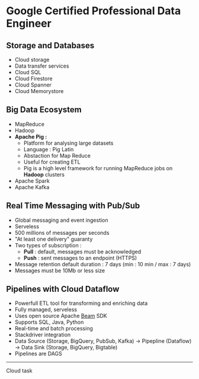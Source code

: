 # Google Certified Professional Data Engineer

## Storage and Databases

- Cloud storage
- Data transfer services
- Cloud SQL 
- Cloud Firestore
- Cloud Spanner
- Cloud Memorystore


## Big Data Ecosystem

- MapReduce
- Hadoop
- __Apache Pig :__
  - Platform for analysing large datasets
  - Language : Pig Latin
  - Abstaction for Map Reduce
  - Useful for creating ETL
  - Pig is a high level framework for running MapReduce jobs on __Hadoop__ clusters
- Apache Spark
- Apache Kafka


## Real Time Messaging with Pub/Sub

- Global messaging and event ingestion 
- Serveless
- 500 millions of messages per seconds
- "At least one delivery" guaranty
- Two types of subscription :
  - __Pull__ : default, messages must be acknowledged 
  - __Push__ : sent messages to an endpoint (HTTPS)
- Message retention default duration : 7 days (min : 10 min / max : 7 days)
- Messages must be 10Mb or less size


## Pipelines with Cloud Dataflow

- Powerfull ETL tool for transforming and enriching data
- Fully managed, serveless
- Uses open source Apache [Beam](https://beam.apache.org/) SDK
- Supports SQL, Java, Python
- Real-time and batch processing
- Stackdriver integration
- Data Source (Storage, BigQuery, PubSub, Kafka) -> Pipepline (Dataflow) -> Data Sink (Storage, BigQuery, Bigtable)
- Pipelines are DAGS

--- 
Cloud task 
